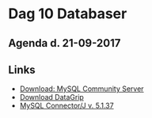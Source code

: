 # Dag 10 Databaser
## Agenda d. 21-09-2017


## Links
* [Download: MySQL Community Server](https://dev.mysql.com/downloads/mysql/)
* [Download DataGrip](https://www.jetbrains.com/datagrip/download/)
* [MySQL Connector/J v. 5.1.37]()
